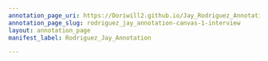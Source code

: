 ```yaml
---
annotation_page_uri: https://Doriwill2.github.io/Jay_Rodriguez_Annotation/annotations/rodriguez_jay_annotation-canvas-1-interview.json
annotation_page_slug: rodriguez_jay_annotation-canvas-1-interview
layout: annotation_page
manifest_label: Rodriguez_Jay_Annotation

---
```

